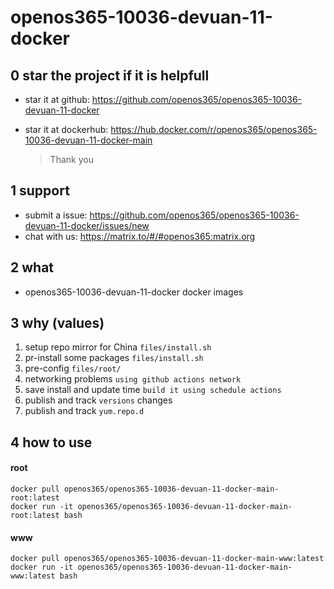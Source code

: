 # openos365-10036-devuan-11-docker

## 0 star the project if it is helpfull

* star it at github: https://github.com/openos365/openos365-10036-devuan-11-docker
* star it at dockerhub: https://hub.docker.com/r/openos365/openos365-10036-devuan-11-docker-main

  > Thank you

## 1 support

* submit a issue: https://github.com/openos365/openos365-10036-devuan-11-docker/issues/new
* chat with us: https://matrix.to/#/#openos365:matrix.org

## 2 what

* openos365-10036-devuan-11-docker docker images
  
## 3 why (values)

1. setup repo mirror for China `files/install.sh`
1. pr-install some packages `files/install.sh`
1. pre-config `files/root/`
1. networking problems `using github actions network`
1. save install and update time `build it using schedule actions`
1. publish and track `versions` changes
1. publish and track `yum.repo.d`

## 4 how to use

#### root
```
docker pull openos365/openos365-10036-devuan-11-docker-main-root:latest
docker run -it openos365/openos365-10036-devuan-11-docker-main-root:latest bash
```
#### www

```
docker pull openos365/openos365-10036-devuan-11-docker-main-www:latest
docker run -it openos365/openos365-10036-devuan-11-docker-main-www:latest bash
```

